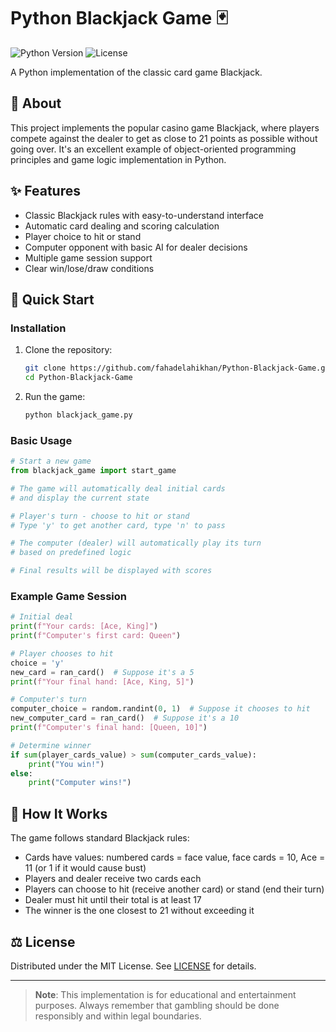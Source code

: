 # Python Blackjack Game 🃏

![Python Version](https://img.shields.io/badge/python-3.8%2B-blue)
![License](https://img.shields.io/badge/license-MIT-green)

A Python implementation of the classic card game Blackjack.

## 📜 About
This project implements the popular casino game Blackjack, where players compete against the dealer to get as close to 21 points as possible without going over. It's an excellent example of object-oriented programming principles and game logic implementation in Python.

## ✨ Features
- Classic Blackjack rules with easy-to-understand interface
- Automatic card dealing and scoring calculation
- Player choice to hit or stand
- Computer opponent with basic AI for dealer decisions
- Multiple game session support
- Clear win/lose/draw conditions

## 🚀 Quick Start

### Installation
1. Clone the repository:
   ```bash
   git clone https://github.com/fahadelahikhan/Python-Blackjack-Game.git
   cd Python-Blackjack-Game
   ```

2. Run the game:
   ```bash
   python blackjack_game.py
   ```

### Basic Usage
```python
# Start a new game
from blackjack_game import start_game

# The game will automatically deal initial cards
# and display the current state

# Player's turn - choose to hit or stand
# Type 'y' to get another card, type 'n' to pass

# The computer (dealer) will automatically play its turn
# based on predefined logic

# Final results will be displayed with scores
```

### Example Game Session
```python
# Initial deal
print(f"Your cards: [Ace, King]")
print(f"Computer's first card: Queen")

# Player chooses to hit
choice = 'y'
new_card = ran_card()  # Suppose it's a 5
print(f"Your final hand: [Ace, King, 5]")

# Computer's turn
computer_choice = random.randint(0, 1)  # Suppose it chooses to hit
new_computer_card = ran_card()  # Suppose it's a 10
print(f"Computer's final hand: [Queen, 10]")

# Determine winner
if sum(player_cards_value) > sum(computer_cards_value):
    print("You win!")
else:
    print("Computer wins!")
```

## 📖 How It Works
The game follows standard Blackjack rules:
- Cards have values: numbered cards = face value, face cards = 10, Ace = 11 (or 1 if it would cause bust)
- Players and dealer receive two cards each
- Players can choose to hit (receive another card) or stand (end their turn)
- Dealer must hit until their total is at least 17
- The winner is the one closest to 21 without exceeding it

## ⚖️ License
Distributed under the MIT License. See [LICENSE](LICENSE) for details.

---

> **Note**: This implementation is for educational and entertainment purposes. Always remember that gambling should be done responsibly and within legal boundaries.
